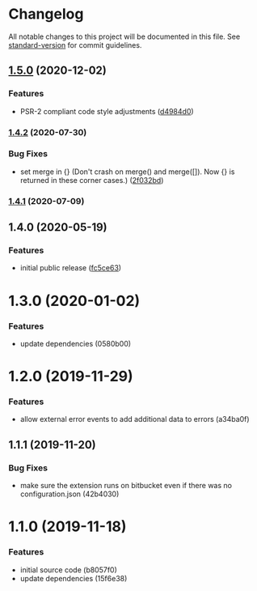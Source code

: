# Changelog

All notable changes to this project will be documented in this file. See [standard-version](https://github.com/conventional-changelog/standard-version) for commit guidelines.

## [1.5.0](https://github.com/labor-digital/sentry-browser/compare/v1.4.2...v1.5.0) (2020-12-02)


### Features

* PSR-2 compliant code style adjustments ([d4984d0](https://github.com/labor-digital/sentry-browser/commit/d4984d0b624051e8bc727b56ed1177c0bc172961))

### [1.4.2](https://github.com/labor-digital/sentry-browser/compare/v1.4.1...v1.4.2) (2020-07-30)


### Bug Fixes

* set merge in {} (Don't crash on merge() and merge([]). Now {} is returned in these corner cases.) ([2f032bd](https://github.com/labor-digital/sentry-browser/commit/2f032bd21f2d9e264ee569df95136ff03dca624b))

### [1.4.1](https://github.com/labor-digital/sentry-browser/compare/v1.4.0...v1.4.1) (2020-07-09)

## 1.4.0 (2020-05-19)


### Features

* initial public release ([fc5ce63](https://github.com/labor-digital/sentry-browser/commit/fc5ce63850863c3f2a368b5c496373abe6b655af))

# 1.3.0 (2020-01-02)


### Features

* update dependencies (0580b00)



# 1.2.0 (2019-11-29)


### Features

* allow external error events to add additional data to errors (a34ba0f)



## 1.1.1 (2019-11-20)


### Bug Fixes

* make sure the extension runs on bitbucket even if there was no configuration.json (42b4030)



# 1.1.0 (2019-11-18)


### Features

* initial source code (b8057f0)
* update dependencies (15f6e38)
